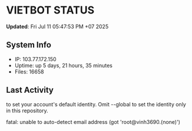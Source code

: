 # VIETBOT STATUS
**Updated**: Fri Jul 11 05:47:53 PM +07 2025

## System Info
- IP: 103.77.172.150
- Uptime: up 5 days, 21 hours, 35 minutes
- Files: 16658

## Last Activity

to set your account's default identity.
Omit --global to set the identity only in this repository.

fatal: unable to auto-detect email address (got 'root@vinh3690.(none)')
